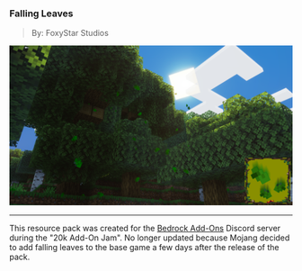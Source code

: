 ### Falling Leaves
> By: FoxyStar Studios

<img src="./thumbnail.png">

---
This resource pack was created for the [Bedrock Add-Ons](https://discord.gg/EkTh6UQz6Z) Discord server during the "20k Add-On Jam". No longer updated because Mojang decided to add falling leaves to the base game a few days after the release of the pack.
